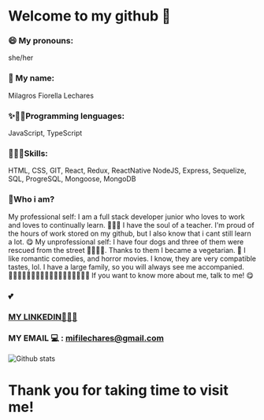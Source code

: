 # Welcome to my github 👋

### 😄 My pronouns: 
she/her

### 💖 My name:
Milagros Fiorella Lechares

### ✨👩‍🎓Programming lenguages:
 JavaScript, TypeScript

### 👩🏾‍💻Skills:
HTML,
CSS,
GIT,
React,
Redux,
ReactNative
NodeJS,
Express, 
Sequelize,
SQL, 
ProgreSQL,
Mongoose,
MongoDB

### 💬Who i am?
My professional self:
I am a full stack developer junior who loves to work and loves to continually learn. 👨🏾‍💻
I have the soul of a teacher.
I'm proud of the hours of work stored on my github, but I also know that i cant still learn a lot. 😋
My unprofessional self:
I have four dogs and three of them were rescued from the street 🐶🐶🐶🐶. Thanks to them I became a vegetarian. 🥦
I like romantic comedies, and horror movies. I know, they are very compatible tastes, lol.
I have a large family, so you will always see me accompanied. 👨‍👩‍👧👨‍👩‍👧‍👦👨‍👩‍👧‍👦👨‍👩‍👧‍👧👩‍👩‍👧
If you want to know more about me, talk to me! 😋

### 💕



### [MY LINKEDIN👨🏾‍💻](https://www.linkedin.com/in/milagroslechares/)

### MY EMAIL 💻 : mifilechares@gmail.com


![Github stats](https://github-readme-stats.vercel.app/api?username=mflec&theme=synthwave&show_icons=true)


# Thank you for taking time to visit me!



<!--
**mflec/mflec** is a ✨ _special_ ✨ repository because its `README.md` (this file) appears on your GitHub profile.
-->
